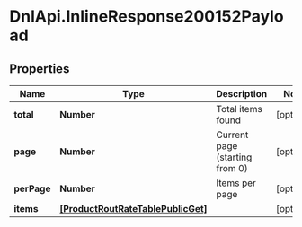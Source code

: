 # DnlApi.InlineResponse200152Payload

## Properties
Name | Type | Description | Notes
------------ | ------------- | ------------- | -------------
**total** | **Number** | Total items found | [optional] 
**page** | **Number** | Current page (starting from 0) | [optional] 
**perPage** | **Number** | Items per page | [optional] 
**items** | [**[ProductRoutRateTablePublicGet]**](ProductRoutRateTablePublicGet.md) |  | [optional] 


